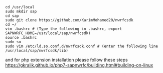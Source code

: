 ```
cd /usr/local
sudo mkdir sap
cd sap
sudo git clone https://github.com/KarimMohamed20/nwrfcsdk
cd ~/
vim .bashrc # (Type the following in .bashrc, export SAPNWRFC_HOME=/usr/local/sap/nwrfcsdk)
source .bashrc
sudo su
sudo vim /etc/ld.so.conf.d/nwrfcsdk.conf # (enter the following line /usr/local/sap/nwrfcsdk/lib)
```
and for php extension installation please follow these steps
https://gkralik.github.io/php7-sapnwrfc/building.html#building-on-linux
